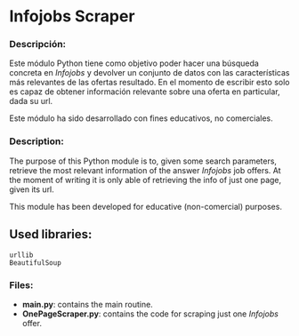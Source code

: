 # Infojobs Scraper

### Descripción: 

Este módulo Python tiene como objetivo poder hacer una búsqueda concreta en *Infojobs* 
y devolver un conjunto de datos con las características más relevantes de las ofertas resultado.
En el momento de escribir esto solo es capaz de obtener información relevante sobre una oferta en particular, 
dada su url.

Este módulo ha sido desarrollado con fines educativos,
no comerciales. 

### Description: 

The purpose of this Python module is to, 
given some search parameters, 
retrieve the most relevant information of the answer *Infojobs* job offers.
At the moment of writing it is only able of retrieving the info of just one page, 
given its url. 

This module has been developed for educative (non-comercial) purposes.

## Used libraries:

```
urllib
BeautifulSoup
```

### Files: 

+ **main.py**: contains the main routine. 
+ **OnePageScraper.py**: contains the code for scraping just one *Infojobs* offer. 

### 